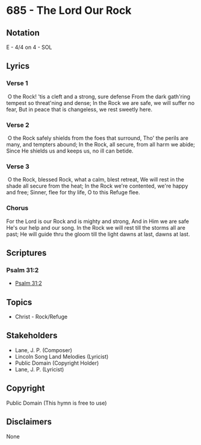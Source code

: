 # 685 - The Lord Our Rock

## Notation

E - 4/4 on 4 - SOL

## Lyrics

### Verse 1

 O the Rock! 'tis a cleft and a strong, sure defense From the dark gath'ring tempest so threat'ning and dense; In the Rock we are safe, we will suffer no fear, But in peace that is changeless, we rest sweetly here.

### Verse 2

 O the Rock safely shields from the foes that surround, Tho' the perils are many, and tempters abound; In the Rock, all secure, from all harm we abide; Since He shields us and keeps us, no ill can betide.

### Verse 3

 O the Rock, blessed Rock, what a calm, blest retreat, We will rest in the shade all secure from the heat; In the Rock we're contented, we're happy and free; Sinner, flee for thy life, O to this Refuge flee.

### Chorus

For the Lord is our Rock and is mighty and strong, And in Him we are safe He's our help and our song. In the Rock we will rest till the storms all are past; He will guide thru the gloom till the light dawns at last, dawns at last. 


## Scriptures

### Psalm 31:2

- [Psalm 31:2](https://www.biblegateway.com/passage/?search=Psalm%2031%3A2)


## Topics

- Christ - Rock/Refuge

## Stakeholders

- Lane, J. P. (Composer)
- Lincoln Song Land Melodies (Lyricist)
- Public Domain (Copyright Holder)
- Lane, J. P. (Lyricist)

## Copyright

Public Domain
(This hymn is free to use)

## Disclaimers

None

